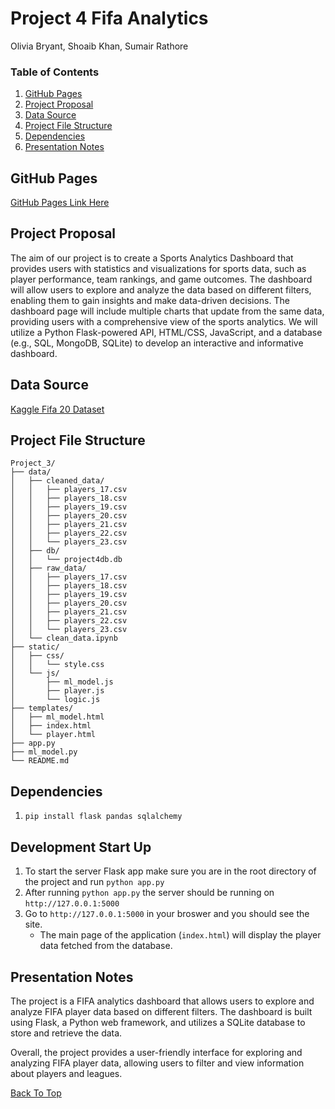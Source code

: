 # Project 4 Fifa Analytics
Olivia Bryant, Shoaib Khan, Sumair Rathore

### Table of Contents
1. [GitHub Pages](#github-pages)
2. [Project Proposal](#project-proposal)
3. [Data Source](#data-source)
4. [Project File Structure](#project-file-structure)
5. [Dependencies](#dependencies)
6. [Presentation Notes](#presentation-notes)

## GitHub Pages
[GitHub Pages Link Here](https://sumairrathore.github.io/Project_3/)

## Project Proposal
The aim of our project is to create a Sports Analytics Dashboard that provides users with statistics and visualizations for sports data, such as player performance, team rankings, and game outcomes.
The dashboard will allow users to explore and analyze the data based on different filters, enabling them to gain insights and make data-driven decisions.
The dashboard page will include multiple charts that update from the same data, providing users with a comprehensive view of the sports analytics.
We will utilize a Python Flask-powered API, HTML/CSS, JavaScript, and a database (e.g., SQL, MongoDB, SQLite) to develop an interactive and informative dashboard.

## Data Source
[Kaggle Fifa 20 Dataset](https://www.kaggle.com/datasets/stefanoleone992/fifa-20-complete-player-dataset?select=players_20.csv)

## Project File Structure
```
Project_3/
├── data/
│   ├── cleaned_data/
│   │   ├── players_17.csv
│   │   ├── players_18.csv
│   │   ├── players_19.csv
│   │   ├── players_20.csv
│   │   ├── players_21.csv
│   │   ├── players_22.csv
│   │   └── players_23.csv
│   ├── db/
│   │   └── project4db.db
│   ├── raw_data/
│   │   ├── players_17.csv
│   │   ├── players_18.csv
│   │   ├── players_19.csv
│   │   ├── players_20.csv
│   │   ├── players_21.csv
│   │   ├── players_22.csv
│   │   └── players_23.csv
│   └── clean_data.ipynb
├── static/
│   ├── css/
│   │   └── style.css
│   └── js/
│       ├── ml_model.js
│       ├── player.js
│       └── logic.js
├── templates/
│   ├── ml_model.html
│   ├── index.html
│   └── player.html
├── app.py
├── ml_model.py
└── README.md
```

## Dependencies
1. `pip install flask pandas sqlalchemy`

## Development Start Up
1. To start the server Flask app make sure you are in the root directory of the project and run `python app.py`
2. After running `python app.py` the server should be running on `http://127.0.0.1:5000`
3. Go to `http://127.0.0.1:5000` in your broswer and you should see the site.
    - The main page of the application (`index.html`) will display the player data fetched from the database.

## Presentation Notes
The project is a FIFA analytics dashboard that allows users to explore and analyze FIFA player data based on different filters. The dashboard is built using Flask, a Python web framework, and utilizes a SQLite database to store and retrieve the data.

Overall, the project provides a user-friendly interface for exploring and analyzing FIFA player data, allowing users to filter and view information about players and leagues.

[Back To Top](#project-4-fifa-analytics)